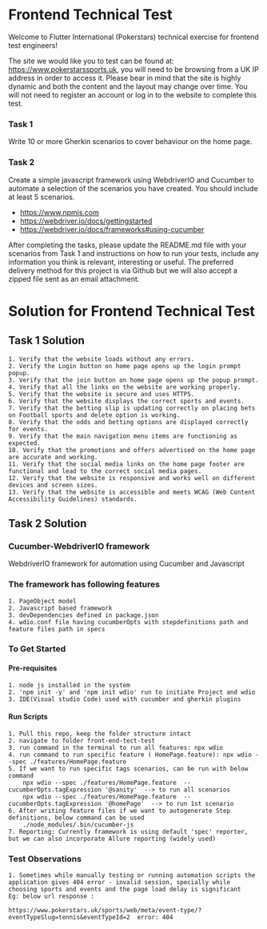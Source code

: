 # Frontend Technical Test

Welcome to Flutter International (Pokerstars) technical exercise for frontend test engineers!

The site we would like you to test can be found at: https://www.pokerstarssports.uk, you will need to be browsing from a UK IP address in order to access it. Please bear in mind that the site is highly dynamic and both the content and the layout may change over time. You will not need to register an account or log in to the website to complete this test.

### Task 1
Write 10 or more Gherkin scenarios to cover behaviour on the home page.

### Task 2
Create a simple javascript framework using WebdriverIO and Cucumber to automate a selection of the scenarios you have created. You should include at least 5 scenarios.
- https://www.npmjs.com
- https://webdriver.io/docs/gettingstarted
- https://webdriver.io/docs/frameworks#using-cucumber

After completing the tasks, please update the README.md file with your scenarios from Task 1 and instructions on how to run your tests, include any information you think is relevant, interesting or useful. The preferred delivery method for this project is via Github but we will also accept a zipped file sent as an email attachment.


# Solution for Frontend Technical Test

## Task 1 Solution
```
1. Verify that the website loads without any errors.
2. Verify the Login button on home page opens up the login prompt popup. 
3. Verify that the join button on home page opens up the popup prompt.
4. Verify that all the links on the website are working properly.
5. Verify that the website is secure and uses HTTPS.
6. Verify that the website displays the correct sports and events.
7. Verify that the betting slip is updating correctly on placing bets on Football sports and delete option is working. 
8. Verify that the odds and betting options are displayed correctly for events. 
9. Verify that the main navigation menu items are functioning as expected.
10. Verify that the promotions and offers advertised on the home page are accurate and working.
11. Verify that the social media links on the home page footer are functional and lead to the correct social media pages.
12. Verify that the website is responsive and works well on different devices and screen sizes.
13. Verify that the website is accessible and meets WCAG (Web Content Accessibility Guidelines) standards.
```

## Task 2 Solution

### Cucumber-WebdriverIO framework
WebdriverIO framework for automation using Cucumber and Javascript

### The framework has following features
```
1. PageObject model
2. Javascript based framework
3. devDependencies defined in package.json
4. wdio.conf file having cucumberOpts with stepdefinitions path and feature files path in specs
```

### To Get Started
#### Pre-requisites
```
1. node js installed in the system
2. 'npm init -y' and 'npm init wdio' run to initiate Project and wdio 
3. IDE(Visual studio Code) used with cucumber and gherkin plugins
```

#### Run Scripts
```
1. Pull this repo, keep the folder structure intact
2. navigate to folder front-end-tect-test
3. run command in the terminal to run all features: npx wdio
4. run command to run specific feature ( HomePage.feature): npx wdio --spec ./features/HomePage.feature 
5. If we want to run specific tags scenarios, can be run with below command 
    npx wdio --spec ./features/HomePage.feature  --cucumberOpts.tagExpression '@sanity'  --> to run all scenarios
    npx wdio --spec ./features/HomePage.feature  --cucumberOpts.tagExpression '@homePage'  --> to run 1st scenario 
6. After writing feature files if we want to autogenerate Step definitions, below command can be used 
    ./node_modules/.bin/cucumber-js
7. Reporting: Currently framework is using default 'spec' reporter, but we can also incorporate Allure reporting (widely used)
```

### Test Observations
```
1. Sometimes while manually testing or running automation scripts the application gives 404 error - invalid session, specially while choosing sports and events and the page load delay is significant 
Eg: below url response :

https://www.pokerstars.uk/sports/web/meta/event-type/?eventTypeSlug=tennis&eventTypeId=2  error: 404

```